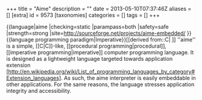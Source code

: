 +++
title = "Aime"
description = ""
date = 2013-05-10T07:37:46Z
aliases = []
[extra]
id = 9573
[taxonomies]
categories = []
tags = []
+++

{{language|aime
|checking=static
|parampass=both
|safety=safe
|strength=strong
|site=http://sourceforge.net/projects/aime-embedded/
}}{{language programming paradigm|Imperative}}[[derived from::C| ]]
''aime'' is a simple, [[C|C]]-like, [[procedural programming|procedural]], [[imperative programming|imperative]] computer programming language.  It is designed as a lightweight language targeted towards application extension [http://en.wikipedia.org/wiki/List_of_programming_languages_by_category#Extension_languages].  As such, the aime interpreter is easily embeddable in other applications.  For the same reasons, the language stresses application integrity and accessibility.
